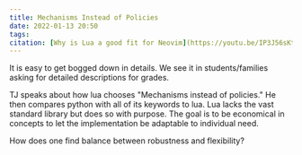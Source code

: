 ```yaml
---
title: Mechanisms Instead of Policies
date: 2022-01-13 20:50
tags: 
citation: [Why is Lua a good fit for Neovim](https://youtu.be/IP3J56sKtn0)
---
```


It is easy to get bogged down in details. We see it in students/families asking for detailed descriptions for grades.

TJ speaks about how lua chooses "Mechanisms instead of policies." He then compares python with all of its keywords to lua. Lua lacks the vast standard library but does so with purpose. The goal is to be economical in concepts to let the implementation be adaptable to individual need. 

How does one find balance between robustness and flexibility? 
